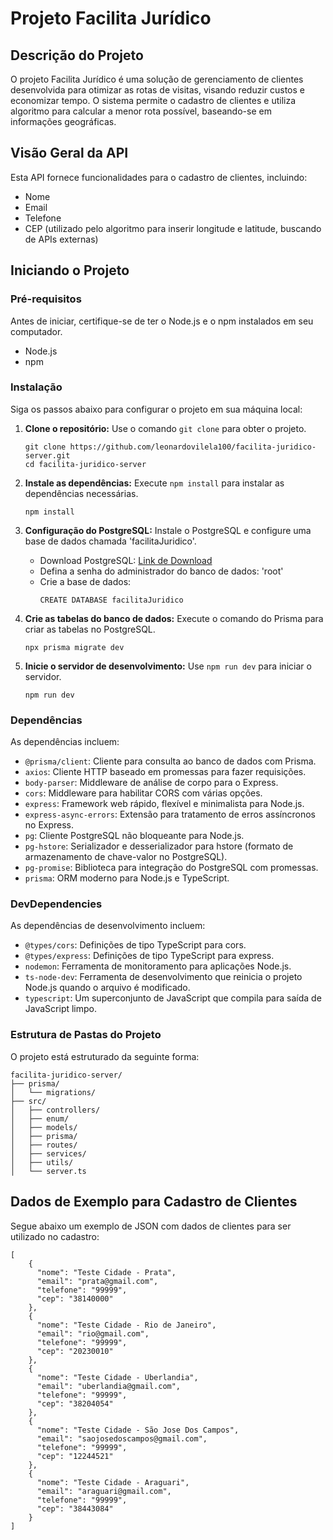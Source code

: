 <!DOCTYPE html>
<html lang="pt">
<body>
    <h1>Projeto Facilita Jurídico</h1>
      <h2>Descrição do Projeto</h2>
    <p>O projeto Facilita Jurídico é uma solução de gerenciamento de clientes desenvolvida para otimizar as rotas de visitas, visando reduzir custos e economizar tempo. O sistema permite o cadastro de clientes e utiliza algoritmo para calcular a menor rota possível, baseando-se em informações geográficas.</p>
   <h2>Visão Geral da API</h2>
    <p>Esta API fornece funcionalidades para o cadastro de clientes, incluindo:</p>
    <ul>
        <li>Nome</li>
        <li>Email</li>
        <li>Telefone</li>
        <li>CEP (utilizado pelo algoritmo para inserir longitude e latitude, buscando de APIs externas)</li>
    </ul>
      <h2>Iniciando o Projeto</h2>
    <h3>Pré-requisitos</h3>
    <p>Antes de iniciar, certifique-se de ter o Node.js e o npm instalados em seu computador.</p>
    <ul>
        <li>Node.js</li>
        <li>npm</li>
    </ul>
      <h3>Instalação</h3>
    <p>Siga os passos abaixo para configurar o projeto em sua máquina local:</p>
    <ol>
        <li><strong>Clone o repositório:</strong> Use o comando <code>git clone</code> para obter o projeto.</li>
        <pre><code>git clone https://github.com/leonardovilela100/facilita-juridico-server.git
cd facilita-juridico-server</code></pre>
        <li><strong>Instale as dependências:</strong> Execute <code>npm install</code> para instalar as dependências necessárias.</li>
        <pre><code>npm install</code></pre>
        <li><strong>Configuração do PostgreSQL:</strong> Instale o PostgreSQL e configure uma base de dados chamada 'facilitaJuridico'.</li>
        <ul>
            <li>Download PostgreSQL: <a href="https://sbp.enterprisedb.com/getfile.jsp?fileid=1258792">Link de Download</a></li>
            <li>Defina a senha do administrador do banco de dados: 'root'</li>
            <li>Crie a base de dados:</li>
            <pre><code>CREATE DATABASE facilitaJuridico</code></pre>
        </ul>
        <li><strong>Crie as tabelas do banco de dados:</strong> Execute o comando do Prisma para criar as tabelas no PostgreSQL.</li>
        <pre><code>npx prisma migrate dev</code></pre>
        <li><strong>Inicie o servidor de desenvolvimento:</strong> Use <code>npm run dev</code> para iniciar o servidor.</li>
        <pre><code>npm run dev</code></pre>
    </ol>
    <h3>Dependências</h3>
<p>As dependências incluem:</p>
<ul>
    <li><code>@prisma/client</code>: Cliente para consulta ao banco de dados com Prisma.</li>
    <li><code>axios</code>: Cliente HTTP baseado em promessas para fazer requisições.</li>
    <li><code>body-parser</code>: Middleware de análise de corpo para o Express.</li>
    <li><code>cors</code>: Middleware para habilitar CORS com várias opções.</li>
    <li><code>express</code>: Framework web rápido, flexível e minimalista para Node.js.</li>
    <li><code>express-async-errors</code>: Extensão para tratamento de erros assíncronos no Express.</li>
    <li><code>pg</code>: Cliente PostgreSQL não bloqueante para Node.js.</li>
    <li><code>pg-hstore</code>: Serializador e desserializador para hstore (formato de armazenamento de chave-valor no PostgreSQL).</li>
    <li><code>pg-promise</code>: Biblioteca para integração do PostgreSQL com promessas.</li>
    <li><code>prisma</code>: ORM moderno para Node.js e TypeScript.</li></ul>
<h3>DevDependencies</h3>
<p>As dependências de desenvolvimento incluem:</p>
<ul>
    <li><code>@types/cors</code>: Definições de tipo TypeScript para cors.</li>
    <li><code>@types/express</code>: Definições de tipo TypeScript para express.</li>
    <li><code>nodemon</code>: Ferramenta de monitoramento para aplicações Node.js.</li>
    <li><code>ts-node-dev</code>: Ferramenta de desenvolvimento que reinicia o projeto Node.js quando o arquivo é modificado.</li>
    <li><code>typescript</code>: Um superconjunto de JavaScript que compila para saída de JavaScript limpo.</li>
</ul>
      <h3>Estrutura de Pastas do Projeto</h3>
    <p>O projeto está estruturado da seguinte forma:</p>
    <pre><code>facilita-juridico-server/
├── prisma/
│   └── migrations/
├── src/
│   ├── controllers/
│   ├── enum/
│   ├── models/
│   ├── prisma/
│   ├── routes/
│   ├── services/
│   ├── utils/    
│   └── server.ts
</code></pre>
<h2>Dados de Exemplo para Cadastro de Clientes</h2>
    <p>Segue abaixo um exemplo de JSON com dados de clientes para ser utilizado no cadastro:</p>
    <pre><code>[
    {
      "nome": "Teste Cidade - Prata",
      "email": "prata@gmail.com",
      "telefone": "99999",
      "cep": "38140000"
    },
    {
      "nome": "Teste Cidade - Rio de Janeiro",
      "email": "rio@gmail.com",
      "telefone": "99999",
      "cep": "20230010"
    },
    {
      "nome": "Teste Cidade - Uberlandia",
      "email": "uberlandia@gmail.com",
      "telefone": "99999",
      "cep": "38204054"
    },
    {
      "nome": "Teste Cidade - São Jose Dos Campos",
      "email": "saojosedoscampos@gmail.com",
      "telefone": "99999",
      "cep": "12244521"
    },
    {
      "nome": "Teste Cidade - Araguari",
      "email": "araguari@gmail.com",
      "telefone": "99999",
      "cep": "38443084"
    }
]</code></pre>
</body>
</html>
